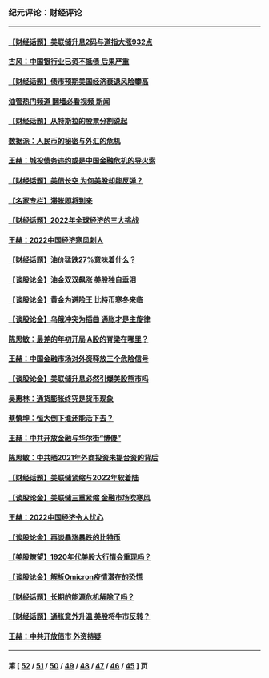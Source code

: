 ### 纪元评论：财经评论
---
#### [【财经话题】美联储升息2码与道指大涨932点](../../pages/nsc1026/n13727377.md?05070330) 
#### [古风：中国银行业已资不抵债 后果严重](../../pages/nsc1026/n13726111.md?05070330) 
#### [【财经话题】债市预期美国经济衰退风险攀高](../../pages/nsc1026/n13698043.md?05070330) 
#### [油管热门频道 翻墙必看视频 新闻](ok?05070330)
#### [【财经话题】从特斯拉的股票分割说起](../../pages/nsc1026/n13679733.md?05070330) 
#### [数据派：人民币的秘密与外汇的危机](../../pages/nsc1026/n13667092.md?05070330) 
#### [王赫：城投债务违约或是中国金融危机的导火索](../../pages/nsc1026/n13665322.md?05070330) 
#### [【财经话题】美债长空 为何美股却能反弹？](../../pages/nsc1026/n13665895.md?05070330) 
#### [【名家专栏】滞胀即将到来](../../pages/nsc1026/n13658171.md?05070330) 
#### [【财经话题】2022年全球经济的三大挑战](../../pages/nsc1026/n13654423.md?05070330) 
#### [王赫：2022中国经济寒风刺人](../../pages/nsc1026/n13651403.md?05070330) 
#### [【财经话题】油价猛跌27%意味着什么？](../../pages/nsc1026/n13648767.md?05070330) 
#### [【谈股论金】油金双双飙涨 美股独自垂泪](../../pages/nsc1026/n13631742.md?05070330) 
#### [【谈股论金】黄金为避险王 比特币寒冬来临](../../pages/nsc1026/n13600406.md?05070330) 
#### [【谈股论金】乌俄冲突为插曲 通胀才是主旋律](../../pages/nsc1026/n13576797.md?05070330) 
#### [陈思敏：最差的年初开局 A股的脊梁在哪里？](../../pages/nsc1026/n13558359.md?05070330) 
#### [王赫：中国金融市场对外资释放三个危险信号](../../pages/nsc1026/n13546389.md?05070330) 
#### [【谈股论金】美联储升息必然引爆美股熊市吗](../../pages/nsc1026/n13519194.md?05070330) 
#### [吴惠林：通货膨胀终究是货币现象](../../pages/nsc1026/n13512979.md?05070330) 
#### [蔡慎坤：恒大倒下谁还能活下去？](../../pages/nsc1026/n13501831.md?05070330) 
#### [王赫：中共开放金融与华尔街“博傻”](../../pages/nsc1026/n13501138.md?05070330) 
#### [陈思敏：中共晒2021年外商投资未提台资的背后](../../pages/nsc1026/n13501057.md?05070330) 
#### [【财经话题】美联储紧缩与2022年软着陆](../../pages/nsc1026/n13498354.md?05070330) 
#### [【谈股论金】美联储三重紧缩 金融市场吹寒风](../../pages/nsc1026/n13487202.md?05070330) 
#### [王赫：2022中国经济令人忧心](../../pages/nsc1026/n13480433.md?05070330) 
#### [【谈股论金】再谈暴涨暴跌的比特币](../../pages/nsc1026/n13428036.md?05070330) 
#### [【美股瞭望】1920年代美股大行情会重现吗？](../../pages/nsc1026/n13425425.md?05070330) 
#### [【谈股论金】解析Omicron疫情潜在的恐慌](../../pages/nsc1026/n13403704.md?05070330) 
#### [【财经话题】长期的能源危机解除了吗？](../../pages/nsc1026/n13378041.md?05070330) 
#### [【财经话题】通胀意外升温 美股将牛市反转？](../../pages/nsc1026/n13370659.md?05070330) 
#### [王赫：中共开放债市 外资持疑](../../pages/nsc1026/n13366203.md?05070330) 

---
#### 第 [ [52](./52.md?05070330) / [51](./51.md?05070330) / [50](./50.md?05070330) / [49](./49.md?05070330) / [48](./48.md?05070330) / [47](./47.md?05070330) / [46](./46.md?05070330) / [45](./45.md?05070330) ] 页
